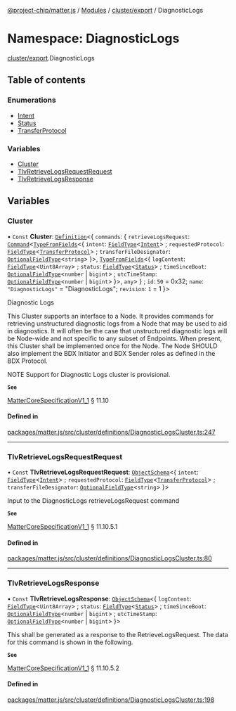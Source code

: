 [@project-chip/matter.js](../README.md) / [Modules](../modules.md) / [cluster/export](cluster_export.md) / DiagnosticLogs

# Namespace: DiagnosticLogs

[cluster/export](cluster_export.md).DiagnosticLogs

## Table of contents

### Enumerations

- [Intent](../enums/cluster_export.DiagnosticLogs.Intent.md)
- [Status](../enums/cluster_export.DiagnosticLogs.Status.md)
- [TransferProtocol](../enums/cluster_export.DiagnosticLogs.TransferProtocol.md)

### Variables

- [Cluster](cluster_export.DiagnosticLogs.md#cluster)
- [TlvRetrieveLogsRequestRequest](cluster_export.DiagnosticLogs.md#tlvretrievelogsrequestrequest)
- [TlvRetrieveLogsResponse](cluster_export.DiagnosticLogs.md#tlvretrievelogsresponse)

## Variables

### Cluster

• `Const` **Cluster**: [`Definition`](cluster_export.ClusterFactory.md#definition)\<\{ `commands`: \{ `retrieveLogsRequest`: [`Command`](cluster_export.md#command)\<[`TypeFromFields`](tlv_export.md#typefromfields)\<\{ `intent`: [`FieldType`](../interfaces/tlv_export.FieldType.md)\<[`Intent`](../enums/cluster_export.DiagnosticLogs.Intent.md)\> ; `requestedProtocol`: [`FieldType`](../interfaces/tlv_export.FieldType.md)\<[`TransferProtocol`](../enums/cluster_export.DiagnosticLogs.TransferProtocol.md)\> ; `transferFileDesignator`: [`OptionalFieldType`](../interfaces/tlv_export.OptionalFieldType.md)\<`string`\>  }\>, [`TypeFromFields`](tlv_export.md#typefromfields)\<\{ `logContent`: [`FieldType`](../interfaces/tlv_export.FieldType.md)\<`Uint8Array`\> ; `status`: [`FieldType`](../interfaces/tlv_export.FieldType.md)\<[`Status`](../enums/cluster_export.DiagnosticLogs.Status.md)\> ; `timeSinceBoot`: [`OptionalFieldType`](../interfaces/tlv_export.OptionalFieldType.md)\<`number` \| `bigint`\> ; `utcTimeStamp`: [`OptionalFieldType`](../interfaces/tlv_export.OptionalFieldType.md)\<`number` \| `bigint`\>  }\>, `any`\>  } ; `id`: ``50`` = 0x32; `name`: ``"DiagnosticLogs"`` = "DiagnosticLogs"; `revision`: ``1`` = 1 }\>

Diagnostic Logs

This Cluster supports an interface to a Node. It provides commands for retrieving unstructured diagnostic logs
from a Node that may be used to aid in diagnostics. It will often be the case that unstructured diagnostic logs
will be Node-wide and not specific to any subset of Endpoints. When present, this Cluster shall be implemented
once for the Node. The Node SHOULD also implement the BDX Initiator and BDX Sender roles as defined in the BDX
Protocol.

NOTE Support for Diagnostic Logs cluster is provisional.

**`See`**

[MatterCoreSpecificationV1_1](../interfaces/spec_export.MatterCoreSpecificationV1_1.md) § 11.10

#### Defined in

[packages/matter.js/src/cluster/definitions/DiagnosticLogsCluster.ts:247](https://github.com/project-chip/matter.js/blob/e87b236f/packages/matter.js/src/cluster/definitions/DiagnosticLogsCluster.ts#L247)

___

### TlvRetrieveLogsRequestRequest

• `Const` **TlvRetrieveLogsRequestRequest**: [`ObjectSchema`](../classes/tlv_export.ObjectSchema.md)\<\{ `intent`: [`FieldType`](../interfaces/tlv_export.FieldType.md)\<[`Intent`](../enums/cluster_export.DiagnosticLogs.Intent.md)\> ; `requestedProtocol`: [`FieldType`](../interfaces/tlv_export.FieldType.md)\<[`TransferProtocol`](../enums/cluster_export.DiagnosticLogs.TransferProtocol.md)\> ; `transferFileDesignator`: [`OptionalFieldType`](../interfaces/tlv_export.OptionalFieldType.md)\<`string`\>  }\>

Input to the DiagnosticLogs retrieveLogsRequest command

**`See`**

[MatterCoreSpecificationV1_1](../interfaces/spec_export.MatterCoreSpecificationV1_1.md) § 11.10.5.1

#### Defined in

[packages/matter.js/src/cluster/definitions/DiagnosticLogsCluster.ts:80](https://github.com/project-chip/matter.js/blob/e87b236f/packages/matter.js/src/cluster/definitions/DiagnosticLogsCluster.ts#L80)

___

### TlvRetrieveLogsResponse

• `Const` **TlvRetrieveLogsResponse**: [`ObjectSchema`](../classes/tlv_export.ObjectSchema.md)\<\{ `logContent`: [`FieldType`](../interfaces/tlv_export.FieldType.md)\<`Uint8Array`\> ; `status`: [`FieldType`](../interfaces/tlv_export.FieldType.md)\<[`Status`](../enums/cluster_export.DiagnosticLogs.Status.md)\> ; `timeSinceBoot`: [`OptionalFieldType`](../interfaces/tlv_export.OptionalFieldType.md)\<`number` \| `bigint`\> ; `utcTimeStamp`: [`OptionalFieldType`](../interfaces/tlv_export.OptionalFieldType.md)\<`number` \| `bigint`\>  }\>

This shall be generated as a response to the RetrieveLogsRequest. The data for this command is shown in the
following.

**`See`**

[MatterCoreSpecificationV1_1](../interfaces/spec_export.MatterCoreSpecificationV1_1.md) § 11.10.5.2

#### Defined in

[packages/matter.js/src/cluster/definitions/DiagnosticLogsCluster.ts:198](https://github.com/project-chip/matter.js/blob/e87b236f/packages/matter.js/src/cluster/definitions/DiagnosticLogsCluster.ts#L198)

